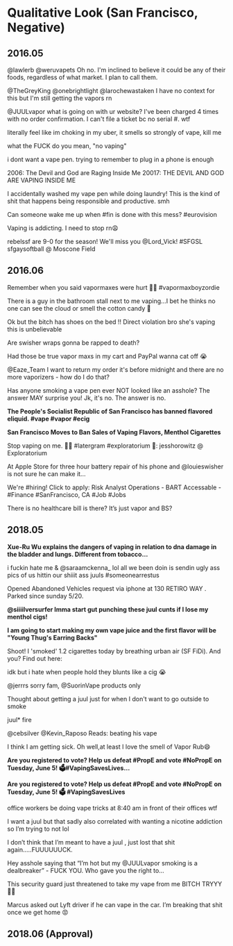 # Qualitative Look (San Francisco, Negative)

## 2016.05
@lawlerb @weruvapets Oh no. I'm inclined to believe it could be any of their foods, regardless of what market. I plan to call them.

@TheGreyKing @onebrightlight @larochewastaken I have no context for this but I'm still getting the vapors rn

@JUULvapor what is going on with ur website? I've been charged 4 times with no order confirmation. I can't file a ticket bc no serial #. wtf

literally feel like im choking in my uber, it smells so strongly of vape, kill me

what the FUCK do you mean, "no vaping"

i dont want a vape pen. trying to remember to plug in a phone is enough

2006: The Devil and God are Raging Inside Me
20017: THE DEVIL AND GOD ARE VAPING INSIDE ME

I accidentally washed my vape pen while doing laundry! This is the kind of shit that happens being responsible and productive. smh

Can someone wake me up when #fin is done with this mess? #eurovision

Vaping is addicting. I need to stop rn😩

rebelssf are 9-0 for the season! We'll miss you @Lord_Vick! #SFGSL sfgaysoftball @ Moscone Field 


## 2016.06
Remember when you said vapormaxes were hurt 🤔🤔 #vapormaxboyzordie 

There is a guy in the bathroom stall next to me vaping...I bet he thinks no one can see the cloud or smell the cotton candy 🤔

Ok but the bitch has shoes on the bed !! Direct violation bro she's vaping this is unbelievable 

Are swisher wraps gonna be rapped to death?

Had those be true vapor maxs in my cart and PayPal wanna cat off 😭

@Eaze_Team I want to return my order it's before midnight and there are no more vaporizers - how do I do that?

Has anyone smoking a vape pen ever NOT looked like an asshole? The answer MAY surprise you! Jk, it's no. The answer is no.

**The People's Socialist Republic of San Francisco has banned flavored eliquid. #vape #vapor #ecig**

**San Francisco Moves to Ban Sales of Vaping Flavors, Menthol Cigarettes**

Stop vaping on me. 🙅🏻
#latergram #exploratorium 
🎥: jesshorowitz @ Exploratorium 

At Apple Store for three hour battery repair of his phone and @louieswisher is not sure he can  make it… 

We're #hiring! Click to apply: Risk Analyst Operations - BART Accessable -  #Finance #SanFrancisco, CA #Job #Jobs

There is no healthcare bill is there? It’s just vapor and BS?


## 2018.05
**Xue-Ru Wu explains the dangers of vaping in relation to dna damage in the bladder and lungs. Different from tobacco…**

i fuckin hate me &amp; @saraamckenna_ lol all we been doin is sendin ugly ass pics of us hittin our shiiit ass juuls #someonearrestus

Opened Abandoned Vehicles request via iphone at 130 RETIRO WAY . Parked since sunday 5/20. 

**@siiiilversurfer Imma start gut punching these juul cunts if I lose my menthol cigs!**

**I am going to start making my own vape juice and the first flavor will be "Young Thug's Earring Backs"**

Shoot! I 'smoked' 1.2 cigarettes today by breathing urban air (SF FiDi). And you? Find out here: 

idk but i hate when people hold they blunts like a cig 😭

@jerrrs sorry fam, @SuorinVape products only

Thought about getting a juul just for when I don't want to go outside to smoke

juul* fire 

@cebsilver @Kevin_Raposo Reads: beating his vape

I think I am getting sick. Oh well,at least I love the smell of Vapor Rub😄 

**Are you registered to vote? Help us defeat #PropE and vote #NoPropE on Tuesday, June 5! 🗳️#VapingSavesLives…** 

**Are you registered to vote? Help us defeat #PropE and vote #NoPropE on Tuesday, June 5! 🗳️  #VapingSavesLives**

office workers be doing vape tricks at 8:40 am in front of their offices wtf

I want a juul but that sadly also correlated with wanting a nicotine addiction so I’m trying to not lol

I don’t think that I’m meant to have a juul , just lost that shit again.....FUUUUUUCK.

Hey asshole saying that “I’m hot but my @JUULvapor smoking is a dealbreaker” - FUCK YOU. Who gave you the right to… 

This security guard just threatened to take my vape from me BITCH TRYYY🤣🤣

Marcus asked out Lyft driver if he can vape in the car. I’m breaking that shit once we get home 😡



## 2018.06 (Approval)












